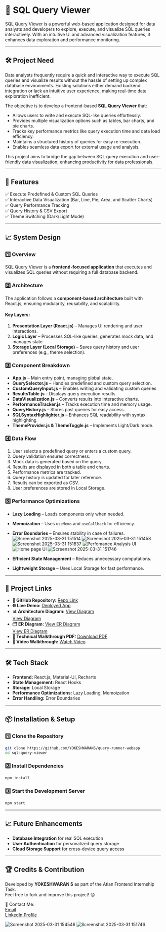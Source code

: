 # 🚀 SQL Query Viewer

SQL Query Viewer is a powerful web-based application designed for data analysts and developers to explore, execute, and visualize SQL queries interactively. With an intuitive UI and advanced visualization features, it enhances data exploration and performance monitoring.

---

## 🛠️ Project Need

Data analysts frequently require a quick and interactive way to execute SQL queries and visualize results without the hassle of setting up complex database environments. Existing solutions either demand backend integration or lack an intuitive user experience, making real-time data exploration inefficient.

The objective is to develop a frontend-based **SQL Query Viewer** that:

- Allows users to write and execute SQL-like queries effortlessly.
- Provides multiple visualization options such as tables, bar charts, and pie charts.
- Tracks key performance metrics like query execution time and data load efficiency.
- Maintains a structured history of queries for easy re-execution.
- Enables seamless data export for external usage and analysis.

This project aims to bridge the gap between SQL query execution and user-friendly data visualization, enhancing productivity for data professionals.

---

## 📜 Features

✅ Execute Predefined & Custom SQL Queries  
✅ Interactive Data Visualization (Bar, Line, Pie, Area, and Scatter Charts)  
✅ Query Performance Tracking  
✅ Query History & CSV Export  
✅ Theme Switching (Dark/Light Mode)  

---

## 📈 System Design

### **1️⃣ Overview**
SQL Query Viewer is a **frontend-focused application** that executes and visualizes SQL queries without requiring a full database backend.

### **2️⃣ Architecture**
The application follows a **component-based architecture** built with React.js, ensuring modularity, reusability, and scalability.

#### Key Layers:
1. **Presentation Layer (React.js)** – Manages UI rendering and user interactions.
2. **Logic Layer** – Processes SQL-like queries, generates mock data, and manages state.
3. **Storage Layer (Local Storage)** – Saves query history and user preferences (e.g., theme selection).

### **3️⃣ Component Breakdown**

- **App.js** – Main entry point, managing global state.
- **QuerySelector.js** – Handles predefined and custom query selection.
- **CustomQueryInput.js** – Enables writing and validating custom queries.
- **ResultsTable.js** – Displays query execution results.
- **DataVisualization.js** – Converts results into interactive charts.
- **PerformanceTracker.js** – Tracks execution time and memory usage.
- **QueryHistory.js** – Stores past queries for easy access.
- **SQLSyntaxHighlighter.js** – Enhances SQL readability with syntax highlighting.
- **ThemeProvider.js & ThemeToggle.js** – Implements Light/Dark mode.

### **4️⃣ Data Flow**

1. User selects a predefined query or enters a custom query.
2. Query validation ensures correctness.
3. Mock data is generated based on the query.
4. Results are displayed in both a table and charts.
5. Performance metrics are tracked.
6. Query history is updated for later reference.
7. Results can be exported as CSV.
8. User preferences are stored in Local Storage.

### **5️⃣ Performance Optimizations**

- **Lazy Loading** – Loads components only when needed.
- **Memoization** – Uses `useMemo` and `useCallback` for efficiency.
- **Error Boundaries** – Ensures stability in case of failures.![Screenshot 2025-03-31 151514](https://github.com/user-attachments/assets/e0b492c0-cfb3-4d72-915e-e7daaa3d3941)
![Screenshot 2025-03-31 151458](https://github.com/user-attachments/assets/faa98c42-f326-4488-8847-c932a859f112)
![Screenshot 2025-03-31 151837](https://github.com/user-attachments/assets/c3fae2d1-3275-42cf-a31c-ce03c98271d2)
![Perfomance Analysis UI](https://github.com/user-attachments/assets/c2098d8e-e42d-4539-be5c-4a012f3e956e)
![Home page UI](https://github.com/user-attachments/assets/4c3f163d-0d01-41bb-80e3-590abee280d6)
![Screenshot 2025-03-31 151746](https://github.com/user-attachments/assets/c544e151-73ab-4573-b7bd-76b05c9e5d25)

- **Efficient State Management** – Reduces unnecessary computations.
- **Lightweight Storage** – Uses Local Storage for fast performance.

---

## 📂 Project Links

- **🔗 GitHub Repository:** [Repo Link](https://github.com/YOKESHWARANS/query-runner-webapp)  
- **🌐 Live Demo:** [Deployed App](https://query-runner-webapplication.vercel.app/)  
- **📊 Architecture Diagram:** [View Diagram](docs/system-architecture1.png)  
                                [View Diagram](docs/system-architecture2.png)
- **🗂️ ER Diagram:** [View ER Diagram](docs/er-diagram.png)  
                      [View ER Diagram](docs/er-diagram2.png)
- **📄 Technical Walkthrough PDF:** [Download PDF](https://drive.google.com/file/d/12fPWgMcEdlLF-rkq8YGWopol2-0QXRaj/view?usp=sharing)  
- **🎥 Video Walkthrough:** [Watch Video](https://drive.google.com/file/d/1gTF6YXjW7TkweK7Y1IgmDS8cQYccQ8LT/view?usp=sharing)  

---

## 🛠️ Tech Stack

- **Frontend:** React.js, Material-UI, Recharts  
- **State Management:** React Hooks  
- **Storage:** Local Storage  
- **Performance Optimizations:** Lazy Loading, Memoization  
- **Error Handling:** Error Boundaries  

---

## 📦 Installation & Setup

### **1️⃣ Clone the Repository**
```bash
git clone https://github.com/YOKESHWARANS/query-runner-webapp
cd sql-query-viewer
```

### **2️⃣ Install Dependencies**
```bash
npm install
```

### **3️⃣ Start the Development Server**
```bash
npm start
```

---



## 📈 Future Enhancements

- **Database Integration** for real SQL execution  
- **User Authentication** for personalized query storage  
- **Cloud Storage Support** for cross-device query access  

---

## 🏆 Credits & Contribution

Developed by **YOKESHWARAN S** as part of the Atlan Frontend Internship Task.  
Feel free to fork and improve this project! 😊  

📧 Contact Me:  
[Email](mailto:wsyokesh@gmail.com)  
[LinkedIn Profile](https://linkedin.com/in/yokeshwaran-s-38893825b/)

![Screenshot 2025-03-31 154546](https://github.com/user-attachments/assets/13d3f5ec-7a01-4188-aa32-7c7094d451e0)
![Screenshot 2025-03-31 151746](https://github.com/user-attachments/assets/38105370-e43f-4f1c-98e1-93b400099b8b)
